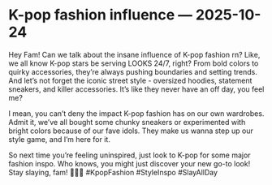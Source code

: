 # K-pop fashion influence — 2025-10-24

Hey Fam! Can we talk about the insane influence of K-pop fashion rn? Like, we all know K-pop stars be serving LOOKS 24/7, right? From bold colors to quirky accessories, they’re always pushing boundaries and setting trends. And let’s not forget the iconic street style - oversized hoodies, statement sneakers, and killer accessories. It’s like they never have an off day, you feel me?

I mean, you can’t deny the impact K-pop fashion has on our own wardrobes. Admit it, we’ve all bought some chunky sneakers or experimented with bright colors because of our fave idols. They make us wanna step up our style game, and I’m here for it.

So next time you’re feeling uninspired, just look to K-pop for some major fashion inspo. Who knows, you might just discover your new go-to look! Stay slaying, fam! 💅🏽✨ #KpopFashion #StyleInspo #SlayAllDay
